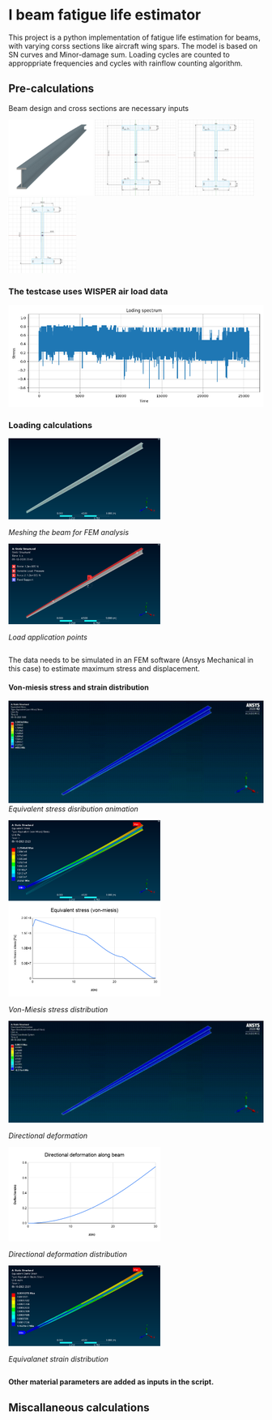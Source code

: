 # I beam fatigue life estimator

This project is a python implementation of fatigue life estimation for beams, with varying corss sections like aircraft wing spars. The model is based on SN curves and Minor-damage sum. Loading cycles are counted to approppriate frequencies and cycles with rainflow counting algorithm.

## Pre-calculations
Beam design and cross sections are necessary inputs

<img src="images/beam.jpg" height="150px" />
<img src="images/section_A.jpg" height="150px" />
<img src="images/section_B.jpg" height="150px" />
<img src="images/section_C.jpg" height="150px" />


### The testcase uses WISPER air load data

![](images/Figure_1.png)

### Loading calculations
<div style="display:inline-block;">
<img src="images/reredesigned_beam_mesh_0.16m_element.png" width="300px"/>
<p><i>Meshing the beam for FEM analysis</i></p>
</div>
<div style="display:inline-block;">
<img src="images/reredesigned_beam_forces.png" width="300px"/>
<p><i>Load application points</i></p>
</div>

The data needs to be simulated in an FEM software (Ansys Mechanical in this case) to estimate maximum stress and displacement.

#### Von-miesis stress and strain distribution
![](images/von-mieses-Stress_redesigned_animation.gif)
_Equivalent stress disribution animation_
<div style="display:inline-block;">
<img src="images/reredesigned_beam_von-mieses_stress.png" width="300px"/>
<img src="images/Equivalent stress (von-miesis).png" width="300px"/>
<p><i>Von-Miesis stress distribution</i></p>
</div>
<div style="display:inline-block;">
<img src="images/directional_deformation_redesigned_animation.gif" width="600px"/>
<p><i>Directional deformation</i></p>
<div style="display:inline-block;">
<img src="images/Directional deformation along beam.png" width="300px"/>
<p><i>Directional deformation distribution</i></p></div>
<div style="display:inline-block;">
<img src="images/reredesigned_beam_von-miesis_strain.png" width="300px"/>
<p><i>Equivalanet strain distribution</i></p></div>
</div>

 
 **Other material parameters are added as inputs in the script.**

 ## Miscallaneous calculations

